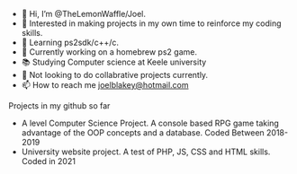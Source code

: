 - 👋 Hi, I’m @TheLemonWaffle/Joel.
- 👀 Interested in making projects in my own time to reinforce my coding skills.
- 🌱 Learning ps2sdk/c++/c.
- 🔨 Currently working on a homebrew ps2 game.
- 📚 Studying Computer science at Keele university
- 💞️ Not looking to do collabrative projects currently.
- 📫 How to reach me joelblakey@hotmail.com

Projects in my github so far
- A level Computer Science Project. A console based RPG game taking advantage of the OOP concepts and a database. Coded Between 2018-2019
- University website project. A test of PHP, JS, CSS and HTML skills. Coded in 2021

<!---
TheLemonWaffle/TheLemonWaffle is a ✨ special ✨ repository because its `README.md` (this file) appears on your GitHub profile.
You can click the Preview link to take a look at your changes.
--->
